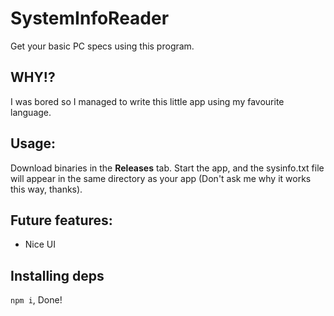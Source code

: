 # SystemInfoReader
Get your basic PC specs using this program.

## WHY!?
I was bored so I managed to write this little app using my favourite language.

## Usage:
Download binaries in the **Releases** tab. Start the app, and the sysinfo.txt file will appear in the same directory as your app (Don't ask me why it works this way, thanks).

## Future features:
* Nice UI

## Installing deps
```npm i```,
Done!
